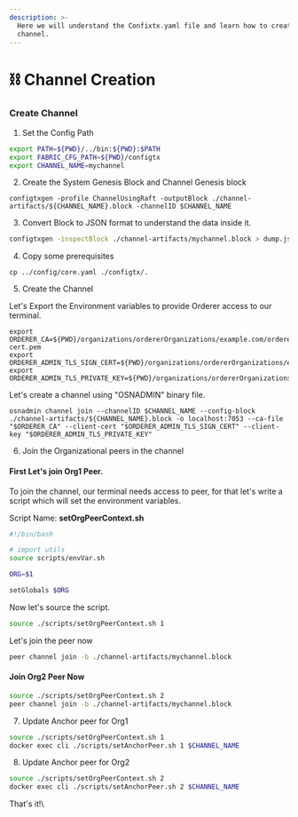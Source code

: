 ```yaml
---
description: >-
  Here we will understand the Confixtx.yaml file and learn how to create
  channel.
---
```


# ⛓️ Channel Creation

### Create Channel

1. Set the Config Path

```bash
export PATH=${PWD}/../bin:${PWD}:$PATH
export FABRIC_CFG_PATH=${PWD}/configtx
export CHANNEL_NAME=mychannel
```

2. Create the System Genesis  Block and Channel Genesis block

```
configtxgen -profile ChannelUsingRaft -outputBlock ./channel-artifacts/${CHANNEL_NAME}.block -channelID $CHANNEL_NAME
```

3. Convert Block to JSON format to understand the data inside it.

```sh
configtxgen -inspectBlock ./channel-artifacts/mychannel.block > dump.json
```

4. Copy some prerequisites

```shell
cp ../config/core.yaml ./configtx/.
```

5. Create the Channel

Let's Export the Environment variables to provide Orderer access to our terminal.

```
export ORDERER_CA=${PWD}/organizations/ordererOrganizations/example.com/orderers/orderer.example.com/msp/tlscacerts/tlsca.example.com-cert.pem
export ORDERER_ADMIN_TLS_SIGN_CERT=${PWD}/organizations/ordererOrganizations/example.com/orderers/orderer.example.com/tls/server.crt
export ORDERER_ADMIN_TLS_PRIVATE_KEY=${PWD}/organizations/ordererOrganizations/example.com/orderers/orderer.example.com/tls/server.key
```

Let's create a channel using "OSNADMIN" binary file.

```
osnadmin channel join --channelID $CHANNEL_NAME --config-block ./channel-artifacts/${CHANNEL_NAME}.block -o localhost:7053 --ca-file "$ORDERER_CA" --client-cert "$ORDERER_ADMIN_TLS_SIGN_CERT" --client-key "$ORDERER_ADMIN_TLS_PRIVATE_KEY"
```

6. Join the Organizational peers in the channel&#x20;

#### First Let's join Org1 Peer.

To join the channel, our terminal needs access to peer, for that let's write a script which will set the environment variables.

Script Name: **setOrgPeerContext.sh**

```sh
#!/bin/bash

# import utils
source scripts/envVar.sh

ORG=$1

setGlobals $ORG
```

Now let's source the script.

```sh
source ./scripts/setOrgPeerContext.sh 1
```

Let's join the peer now

```sh
peer channel join -b ./channel-artifacts/mychannel.block
```

#### Join Org2 Peer Now

```sh
source ./scripts/setOrgPeerContext.sh 2
peer channel join -b ./channel-artifacts/mychannel.block
```

7. Update Anchor peer for Org1

```sh
source ./scripts/setOrgPeerContext.sh 1
docker exec cli ./scripts/setAnchorPeer.sh 1 $CHANNEL_NAME
```

8. Update Anchor peer for Org2

```sh
source ./scripts/setOrgPeerContext.sh 2
docker exec cli ./scripts/setAnchorPeer.sh 2 $CHANNEL_NAME
```

That's it!\
